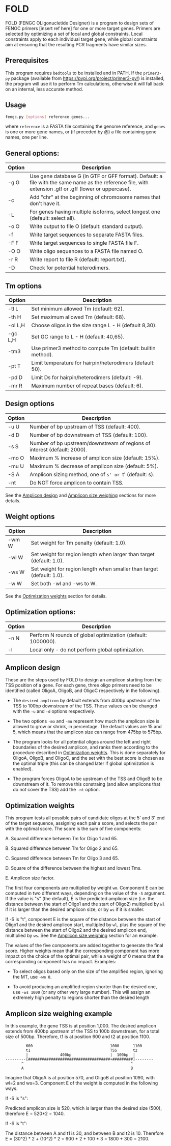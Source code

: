 # FOLD


FOLD (FENGC OLigonucletide Designer) is a program to design sets of FENGC primers [insert ref here]
for one or more target genes. Primers are selected by optimizing a set of local and global constraints.
Local constraints apply to each individual target gene, while global constraints aim at ensuring 
that the resulting PCR fragments have similar sizes.

## Prerequisites
This program requires `bedtools` to be installed and in PATH. If the `primer3-py` package (available from
https://pypi.org/project/primer3-py/) is installed, the program will use it to perform Tm calculations,
otherwise it will fall back on an internal, less accurate method.

## Usage

```bash
fengc.py [options] reference genes...
```

where `reference` is a FASTA file containing the genome reference, and `genes` is one or
more gene names, or (if preceded by @) a file containing gene names, one per line.

## General options:

Option | Description
-------|------------
  -g G  | Use gene database G (in GTF or GFF format). Default: a file with the same name as the reference file, with extension .gtf or .gff (lower or uppercase).
  -c    | Add "chr" at the beginning of chromosome names that don't have it.
  -L    | For genes having multiple isoforms, select longest one (default: select all).
  -o O  | Write output to file O (default: standard output).
  -f    | Write target sequences to separate FASTA files.
  -F F  | Write target sequences to single FASTA file F.
  -O O  | Write oligo sequences to a FASTA file named O.
  -r R  | Write report to file R (default: report.txt).
  -D    | Check for potential heterodimers.

## Tm options
  
Option | Description
-------|------------
  -tl L   | Set minimum allowed Tm (default: 62).
  -th H   | Set maximum allowed Tm (default: 68).
  -ol L,H | Choose oligos in the size range L - H (default 8,30).
  -gc L,H | Set GC range to L - H (default: 40,65).
  -tm3    | Use primer3 method to compute Tm (default: builtin method).
  -pt T   | Limit temperature for hairpin/heterodimers (default: 50).
  -pd D   | Limit Ds for hairpin/heterodimers (default: -9).
  -mr R   | Maximum number of repeat bases (default: 6).

## Design options

Option | Description
-------|------------
  -u U  | Number of bp upstream of TSS (default: 400).
  -d D  | Number of bp downstream of TSS (default: 100).
  -s S  | Number of bp upstream/downstream of regions of interest (default: 2000).
  -mo O | Maximum % increase of amplicon size (default: 15%).
  -mu U | Maximum % decrease of amplicon size (default: 5%).
  -S A  | Amplicon sizing method, one of `s' or `t' (default: s).
  -nt   | Do NOT force amplicon to contain TSS.

See the [Amplicon design](#amplicon-design) and [Amplicon size weighing](#amplicon-size-weighing-example) sections for more details.

## Weight options

Option | Description
-------|------------
  -wm W | Set weight for Tm penalty (default: 1.0).
  -wl W | Set weight for region length when larger than target (default: 1.0).
  -ws W | Set weight for region length when smaller than target (default: 1.0).
  -w  W | Set both -wl and -ws to W.

See the [Optimization weights](#optimization-weights) section for details.

## Optimization options:

Option | Description
-------|------------
  -n N | Perform N rounds of global optimization (default: 1000000).
  -l   | Local only - do not perform global optimization.

## Amplicon design

These are the steps used by FOLD to design an amplicon starting from the
TSS position of a gene. For each gene, three oligo primers need to be 
identified (called OligoA, OligoB, and OligoC respectively in the following).

* The `desired amplicon` by default extends from 400bp upstream of the TSS
  to 100bp downstream of the TSS. These values can be changed with the `-u`
  and `-d` options respectively.

* The two options `-mo` and `-mu` represent how much the amplicon size is allowed
  to grow or shrink, in percentage. The default values are 15 and 5, which means
  that the amplicon size can range from 475bp to 575bp.

* The program looks for all potential oligos around the left and right boundaries
  of the desired amplicon, and ranks them according to the procedure described in
  [Optimization weights](#optimization-weights). This is done separately for OligoA, OligoB, and OligoC, and the
  set with the best score is chosen as the optimal triple (this can be changed
  later if global optimization is enabled).

* The program forces OligoA to be upstream of the TSS and OligoB to be downstream
  of it. To remove this constraing (and allow amplicons that do not cover the 
  TSS) add the `-nt` option.

## Optimization weights

This program tests all possible pairs of candidate oligos at the 5' and 3'
end of the target sequence, assigning each pair a score, and selects the
pair with the optimal score. The score is the sum of five components:

  A. Squared difference between Tm for Oligo 1 and 65.

  B. Squared difference between Tm for Oligo 2 and 65.

  C. Squared difference between Tm for Oligo 3 and 65.

  D. Square of the difference between the highest and lowest Tms.

  E. Amplicon size factor.

The first four components are multiplied by weight `wm`. Component E can be computed 
in two different ways, depending on the value of the `-S` argument. If the value is 
"s" (the default), E is the predicted amplicon size (i.e. the distance between the 
start of Oligo1 and the start of Oligo2) multiplied by `wl` if it is larger than 
the desired amplicon size, or by `ws` if it is smaller. 

If -S is "t", component E is the square of the distance between the start of Oligo1 
and the desired amplicon start, multipled by `wl`, plus the square of the distance 
between the start of Oligo2 and the desired amplicon end, multiplied by `ws`. See
the [Amplicon size weighing](#amplicon-size-weighing-example) section for an example.

The values of the five components are added together to generate the final score.
Higher weights mean that the corresponding component has more impact on the choice
of the optimal pair, while a weight of 0 means that the corresponding component
has no impact. Examples:

* To select oligos based only on the size of the amplified region, ignoring the MT,
  use `-wm 0`.

* To avoid producing an amplified region shorter than the desired one, use `-ws 1000`
  (or any other very large number). This will assign an extremely high penalty
  to regions shorter than the desired length



## Amplicon size weighing example

In this example, the gene TSS is at position 1,000. The desired amplicon extends
from 400bp upstream of the TSS to 100b downstream, for a total size of 500bp.
Therefore, t1 is at position 600 and t2 at position 1100.

```
         600                                  1000      1100
         t1                                   TSS       t2
         |              400bp                 |  100bp  |
---------[####################################+#########]--------
       ^                                               ^
       A                                               B
```

Imagine that OligoA is at position 570, and OligoB at position 1090, with wl=2
and ws=3. Component E of the weight is computed in the following ways.

If -S is "s":

  Predicted amplicon size is 520, which is larger than the desired size (500),
  therefore E = 520*2 = 1040.

If -S is "t":

  The distance between A and t1 is 30, and between B and t2 is 10. Therefore
  E = (30^2) * 2 + (10^2) * 2 = 900 * 2 + 100 * 3 = 1800 + 300 = 2100.
